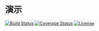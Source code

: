 # 演示

[![Build Status](https://img.shields.io/travis/miaoxing/video/master.svg?style=flat-square)](https://travis-ci.org/miaoxing/video)
[![Coverage Status](https://img.shields.io/coveralls/miaoxing/video.svg?style=flat-square)](https://coveralls.io/r/miaoxing/video?branch=master)
[![License](http://img.shields.io/badge/license-MIT-brightgreen.svg?style=flat-square)](http://www.opensource.org/licenses/MIT)
